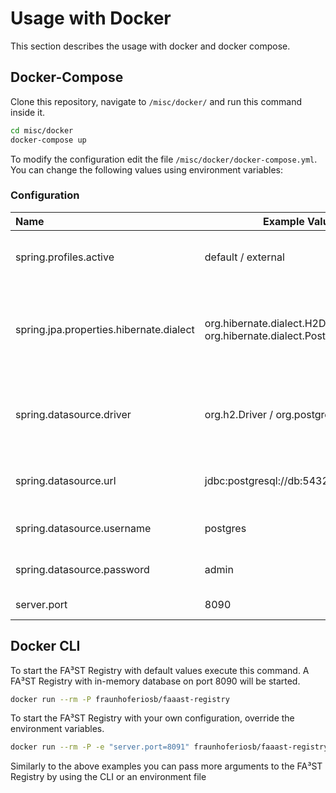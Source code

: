 # Usage with Docker

This section describes the usage with docker and docker compose.

## Docker-Compose

Clone this repository, navigate to `/misc/docker/` and run this command inside it.

```sh
cd misc/docker
docker-compose up
```

To modify the configuration edit the file `/misc/docker/docker-compose.yml`.
You can change the following values using environment variables:


### Configuration

| Name                                    | Example Value                                                             | Description                                                  |
|:----------------------------------------|---------------------------------------------------------------------------|--------------------------------------------------------------|
| spring.profiles.active                  | default / external                                                        | in-memory or external database connection                    |
| spring.jpa.properties.hibernate.dialect | org.hibernate.dialect.H2Dialect / org.hibernate.dialect.PostgreSQLDialect | the hibernate dialect to be used for the database connection |
| spring.datasource.driver                | org.h2.Driver / org.postgresql.Driver                                     | the JDBC driver to be used for the database connection       |
| spring.datasource.url                   | jdbc:postgresql://db:5432/postgres                                        | url of the internal or external database                     |
| spring.datasource.username              | postgres                                                                  | username for the database                                    |
| spring.datasource.password              | admin                                                                     | password for the database                                    |
| server.port                             | 8090 | port of the Registry                                         |

## Docker CLI

To start the FA³ST Registry with default values execute this command.
A FA³ST Registry with in-memory database on port 8090 will be started.

```sh
docker run --rm -P fraunhoferiosb/faaast-registry
```

To start the FA³ST Registry with your own configuration, override the environment variables.

```sh
docker run --rm -P -e "server.port=8091" fraunhoferiosb/faaast-registry
```

Similarly to the above examples you can pass more arguments to the FA³ST Registry by using the CLI or an environment file
